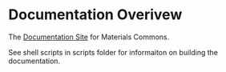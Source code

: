 # Documentation Overivew

The [Documentation Site](https://materials-commons.github.io/) for Materials Commons.

See shell scripts in scripts folder for informaiton on building the documentation.


